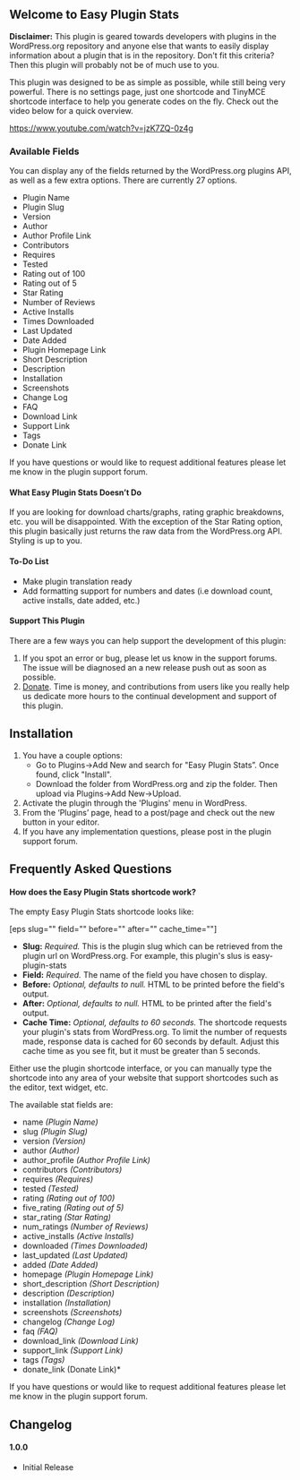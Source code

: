 ## Welcome to Easy Plugin Stats

**Disclaimer:** This plugin is geared towards developers with plugins in the WordPress.org repository and anyone else that wants to easily display information about a plugin that is in the repository. Don't fit this criteria? Then this plugin will probably not be of much use to you. 

This plugin was designed to be as simple as possible, while still being very powerful. There is no settings page, just one shortcode and TinyMCE shortcode interface to help you generate codes on the fly. Check out the video below for a quick overview.  

https://www.youtube.com/watch?v=jzK7ZQ-0z4g

### Available Fields

You can display any of the fields returned by the WordPress.org plugins API, as well as a few extra options. There are currently 27 options.

* Plugin Name
* Plugin Slug
* Version
* Author
* Author Profile Link
* Contributors
* Requires
* Tested
* Rating out of 100
* Rating out of 5
* Star Rating
* Number of Reviews
* Active Installs
* Times Downloaded
* Last Updated
* Date Added
* Plugin Homepage Link
* Short Description
* Description
* Installation
* Screenshots
* Change Log
* FAQ
* Download Link
* Support Link
* Tags
* Donate Link

If you have questions or would like to request additional features please let me know in the plugin support forum.

#### What Easy Plugin Stats Doesn’t Do

If you are looking for download charts/graphs, rating graphic breakdowns, etc. you will be disappointed. With the exception of the Star Rating option, this plugin basically just returns the raw data from the WordPress.org API. Styling is up to you. 

#### To-Do List
* Make plugin translation ready
* Add formatting support for numbers and dates (i.e download count, active installs, date added, etc.)

#### Support This Plugin

There are a few ways you can help support the development of this plugin:

1. If you spot an error or bug, please let us know in the support forums. The issue will be diagnosed an a new release push out as soon as possible.
1. [Donate](https://www.paypal.com/cgi-bin/webscr?cmd=_s-xclick&hosted_button_id=5BQQ26BHVMEYW). Time is money, and contributions from users like you really help us dedicate more hours to the continual development and support of this plugin.


## Installation

1. You have a couple options:
	* Go to Plugins->Add New and search for "Easy Plugin Stats”. Once found, click "Install".
	* Download the folder from WordPress.org and zip the folder. Then upload via Plugins->Add New->Upload.
2. Activate the plugin through the 'Plugins' menu in WordPress.
3. From the ‘Plugins’ page, head to a post/page and check out the new button in your editor.
4. If you have any implementation questions, please post in the plugin support forum.


## Frequently Asked Questions

#### How does the Easy Plugin Stats shortcode work? 

The empty Easy Plugin Stats shortcode looks like:

[eps slug="" field="" before="" after="" cache_time=""]

* **Slug:** *Required.* This is the plugin slug which can be retrieved from the plugin url on WordPress.org. For example, this plugin's slus is easy-plugin-stats
* **Field:** *Required.* The name of the field you have chosen to display. 
* **Before:** *Optional, defaults to null.* HTML to be printed before the field's output.
* **After:** *Optional, defaults to null.* HTML to be printed after the field's output.
* **Cache Time:** *Optional, defaults to 60 seconds.* The shortcode requests your plugin's stats from WordPress.org. To limit the number of requests made, response data is cached for 60 seconds by default. Adjust this cache time as you see fit, but it must be greater than 5 seconds.

Either use the plugin shortcode interface, or you can manually type the shortcode into any area of your website that support shortcodes such as the editor, text widget, etc. 

The available stat fields are:

* name *(Plugin Name)*
* slug *(Plugin Slug)*
* version *(Version)*
* author *(Author)*
* author_profile *(Author Profile Link)*
* contributors *(Contributors)*
* requires *(Requires)*
* tested *(Tested)*
* rating *(Rating out of 100)*
* five_rating *(Rating out of 5)*
* star_rating *(Star Rating)*
* num_ratings *(Number of Reviews)*
* active_installs *(Active Installs)*
* downloaded *(Times Downloaded)*
* last_updated *(Last Updated)*
* added *(Date Added)*
* homepage *(Plugin Homepage Link)*
* short_description *(Short Description)*
* description *(Description)*
* installation *(Installation)*
* screenshots *(Screenshots)*
* changelog *(Change Log)*
* faq *(FAQ)*
* download_link *(Download Link)*
* support_link *(Support Link)*
* tags *(Tags)*
* donate_link (Donate Link)*

If you have questions or would like to request additional features please let me know in the plugin support forum.

## Changelog

#### 1.0.0
* Initial Release
